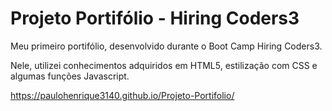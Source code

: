 # Projeto Portifólio - Hiring Coders3

Meu primeiro portifólio, desenvolvido durante o Boot Camp Hiring Coders3.

Nele, utilizei conhecimentos adquiridos em HTML5, estilização com CSS e algumas funções Javascript.

https://paulohenrique3140.github.io/Projeto-Portifolio/
